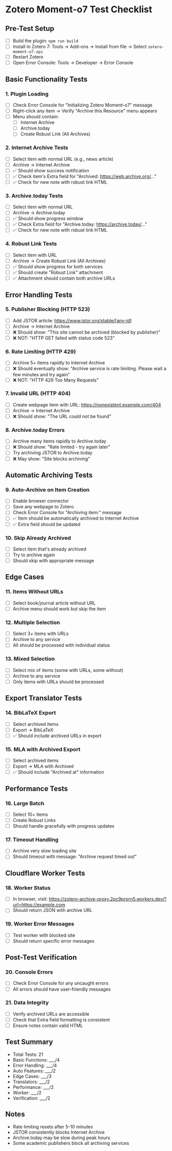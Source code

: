 # Zotero Moment-o7 Test Checklist

## Pre-Test Setup
- [ ] Build the plugin: `npm run build`
- [ ] Install in Zotero 7: Tools → Add-ons → Install from file → Select `zotero-moment-o7.xpi`
- [ ] Restart Zotero
- [ ] Open Error Console: Tools → Developer → Error Console

## Basic Functionality Tests

### 1. Plugin Loading
- [ ] Check Error Console for "Initializing Zotero Moment-o7" message
- [ ] Right-click any item → Verify "Archive this Resource" menu appears
- [ ] Menu should contain:
  - [ ] Internet Archive
  - [ ] Archive.today
  - [ ] Create Robust Link (All Archives)

### 2. Internet Archive Tests
- [ ] Select item with normal URL (e.g., news article)
- [ ] Archive → Internet Archive
- [ ] ✅ Should show success notification
- [ ] ✅ Check item's Extra field for "Archived: https://web.archive.org/..."
- [ ] ✅ Check for new note with robust link HTML

### 3. Archive.today Tests
- [ ] Select item with normal URL
- [ ] Archive → Archive.today
- [ ] ✅ Should show progress window
- [ ] ✅ Check Extra field for "Archive.today: https://archive.today/..."
- [ ] ✅ Check for new note with robust link HTML

### 4. Robust Link Tests
- [ ] Select item with URL
- [ ] Archive → Create Robust Link (All Archives)
- [ ] ✅ Should show progress for both services
- [ ] ✅ Should create "Robust Link" attachment
- [ ] ✅ Attachment should contain both archive URLs

## Error Handling Tests

### 5. Publisher Blocking (HTTP 523)
- [ ] Add JSTOR article: https://www.jstor.org/stable/[any-id]
- [ ] Archive → Internet Archive
- [ ] ❌ Should show: "This site cannot be archived (blocked by publisher)"
- [ ] ❌ NOT: "HTTP GET failed with status code 523"

### 6. Rate Limiting (HTTP 429)
- [ ] Archive 5+ items rapidly to Internet Archive
- [ ] ❌ Should eventually show: "Archive service is rate limiting. Please wait a few minutes and try again"
- [ ] ❌ NOT: "HTTP 429 Too Many Requests"

### 7. Invalid URL (HTTP 404)
- [ ] Create webpage item with URL: https://nonexistent.example.com/404
- [ ] Archive → Internet Archive
- [ ] ❌ Should show: "The URL could not be found"

### 8. Archive.today Errors
- [ ] Archive many items rapidly to Archive.today
- [ ] ❌ Should show: "Rate limited - try again later"
- [ ] Try archiving JSTOR to Archive.today
- [ ] ❌ May show: "Site blocks archiving"

## Automatic Archiving Tests

### 9. Auto-Archive on Item Creation
- [ ] Enable browser connector
- [ ] Save any webpage to Zotero
- [ ] Check Error Console for "Archiving item:" message
- [ ] ✅ Item should be automatically archived to Internet Archive
- [ ] ✅ Extra field should be updated

### 10. Skip Already Archived
- [ ] Select item that's already archived
- [ ] Try to archive again
- [ ] Should skip with appropriate message

## Edge Cases

### 11. Items Without URLs
- [ ] Select book/journal article without URL
- [ ] Archive menu should work but skip the item

### 12. Multiple Selection
- [ ] Select 3+ items with URLs
- [ ] Archive to any service
- [ ] All should be processed with individual status

### 13. Mixed Selection
- [ ] Select mix of items (some with URLs, some without)
- [ ] Archive to any service
- [ ] Only items with URLs should be processed

## Export Translator Tests

### 14. BibLaTeX Export
- [ ] Select archived items
- [ ] Export → BibLaTeX
- [ ] ✅ Should include archived URLs in export

### 15. MLA with Archived Export
- [ ] Select archived items
- [ ] Export → MLA with Archived
- [ ] ✅ Should include "Archived at" information

## Performance Tests

### 16. Large Batch
- [ ] Select 10+ items
- [ ] Create Robust Links
- [ ] Should handle gracefully with progress updates

### 17. Timeout Handling
- [ ] Archive very slow loading site
- [ ] Should timeout with message: "Archive request timed out"

## Cloudflare Worker Tests

### 18. Worker Status
- [ ] In browser, visit: https://zotero-archive-proxy.2pc9prprn5.workers.dev/?url=https://example.com
- [ ] Should return JSON with archive URL

### 19. Worker Error Messages
- [ ] Test worker with blocked site
- [ ] Should return specific error messages

## Post-Test Verification

### 20. Console Errors
- [ ] Check Error Console for any uncaught errors
- [ ] All errors should have user-friendly messages

### 21. Data Integrity
- [ ] Verify archived URLs are accessible
- [ ] Check that Extra field formatting is consistent
- [ ] Ensure notes contain valid HTML

## Test Summary
- Total Tests: 21
- Basic Functions: ___/4
- Error Handling: ___/4
- Auto Features: ___/2
- Edge Cases: ___/3
- Translators: ___/2
- Performance: ___/2
- Worker: ___/2
- Verification: ___/2

## Notes
- Rate limiting resets after 5-10 minutes
- JSTOR consistently blocks Internet Archive
- Archive.today may be slow during peak hours
- Some academic publishers block all archiving services
